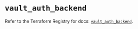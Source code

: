 # `vault_auth_backend`

Refer to the Terraform Registry for docs: [`vault_auth_backend`](https://registry.terraform.io/providers/hashicorp/vault/4.8.0/docs/resources/auth_backend).
